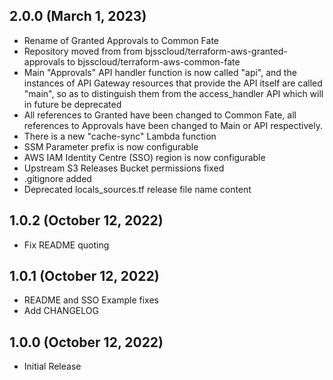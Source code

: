 ## 2.0.0 (March 1, 2023)

 * Rename of Granted Approvals to Common Fate
 * Repository moved from from bjsscloud/terraform-aws-granted-approvals to bjsscloud/terraform-aws-common-fate
 * Main "Approvals" API handler function is now called "api", and the instances of API Gateway resources that provide the API itself are called "main", so as to distinguish them from the access_handler API which will in future be deprecated
 * All references to Granted have been changed to Common Fate, all references to Approvals have been changed to Main or API respectively.
 * There is a new "cache-sync" Lambda function
 * SSM Parameter prefix is now configurable
 * AWS IAM Identity Centre (SSO) region is now configurable
 * Upstream S3 Releases Bucket permissions fixed
 * .gitignore added
 * Deprecated locals_sources.tf release file name content

## 1.0.2 (October 12, 2022)

 * Fix README quoting

## 1.0.1 (October 12, 2022)

 * README and SSO Example fixes
 * Add CHANGELOG

## 1.0.0 (October 12, 2022)

 * Initial Release
